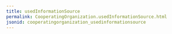 ```yaml
---
title: usedInformationSource
permalink: CooperatingOrganization.usedInformationSource.html
jsonid: cooperatingorganization_usedinformationsource
---
```

